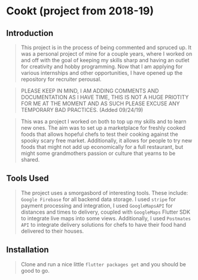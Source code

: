 # Cookt (project from 2018-19)

## Introduction

> This project is in the process of being commented and spruced up. It was a personal project of mine for a couple years, where I worked on and off with the goal of keeping my skills sharp and having an outlet for creativity and hobby programming. Now that I am applying for various internships and other opportunities, I have opened up the repository for recruiter perousal.

> PLEASE KEEP IN MIND, I AM ADDING COMMENTS AND DOCUMENTATION AS I HAVE TIME, THIS IS NOT A HUGE PRIOTITY FOR ME AT THE MOMENT AND AS SUCH PLEASE EXCUSE ANY TEMPORARY BAD PRACTICES. (Added 09/24/19)

> This was a project I worked on both to top up my skills and to learn new ones. The aim was to set up a marketplace for freshly cooked foods that allows hopeful chefs to test their cooking against the spooky scary free market. Additionally, it allows for people to try new foods that might not add up economically for a full restaurant, but might some grandmothers passion or culture that yearns to be shared.

## Tools Used

> The project uses a smorgasbord of interesting tools. These include: `Google Firebase` for all backend data storage. I used `stripe` for payment processing and integration, I used `GoogleMapsAPI` for distances and times to delivery, coupled with `GoogleMaps` Flutter SDK to integrate live maps into some views. Additionally, I used `Postmates API` to integrate delivery solutions for chefs to have their food hand delivered to their houses. 

## Installation

> Clone and run a nice little `flutter packages get` and you should be good to go.
